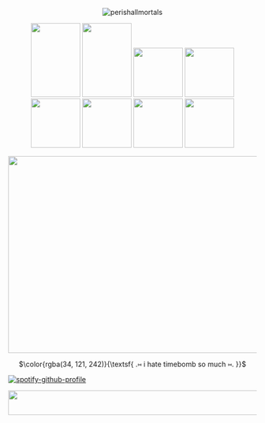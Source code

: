 <p align="center"> 
  <img src="https://komarev.com/ghpvc/?username=perishallmortals&label=Profile%20views&color=0d61fc&style=plastic" alt="perishallmortals" /> </p>
</p>

<p align=center> 
  <img width="100" height="150" src="https://64.media.tumblr.com/17ec318719003afacc59ba8bc51a599a/b08a7d822e18cbed-be/s100x200/b47ef3113a5670cb9e3f5892a717200929ec3417.gifv"> <img width="100" height="150" src="https://64.media.tumblr.com/17f46c31faf9154e2dc4f9cc7a52433f/5ffe864cc72d3596-e5/s100x200/0154f18aa51361ff54a5db73005887128ceafa85.gifv"> <img width="100" height"150" src="https://64.media.tumblr.com/744feab12acd305bea270f6990378744/4b6c9e6bc20e955b-22/s250x400/7e3fb31395c462ed1bb9dbbc41c25d546ab1d533.gifv"> <img width="100" height"150" src="https://64.media.tumblr.com/fe03227e25eec7019c569218e8511732/eb91c3e1a6bcca13-d8/s250x400/4f7e55e0233295bb51e579eb23e4e2f4ff9f8929.gifv"> <img width="100" height"150" src="https://64.media.tumblr.com/fd0a3675edb597d425b01938dd4da00f/525951436e335e3f-4a/s250x400/3fcb3480b3a82523f9747e06142f5460619fec49.gifv"> <img width="100" height"150" src="https://64.media.tumblr.com/2023cf09da2bcc599c84b59de295b89c/3c9a476b99d675e6-73/s100x200/ee3e04f61efa642322b38f97b6f588cbb375506d.pnj"> <img width="100" height"150" src="https://64.media.tumblr.com/984d0cfbbba3299fbdb6a87c83c328a5/d9d7b2585dbcbaab-99/s100x200/33df6ca1d807b34ada12712aec7a4ee6bd52b19c.pnj"> <img width="100" height"150" src="https://64.media.tumblr.com/588df26007064f3a009c73a5fcc8bbea/2deb1afcc85895a3-c5/s100x200/50f4f921e7d68a711537952b290c28e541b3ecff.pnj">
</p>


 
<p align=center>
  <img width="1000" height="400" src="https://i.pinimg.com/originals/0a/6e/fd/0a6efd968853ee4bd9d799ae76ee199a.gif">
</p>


<p align=center>
$\color{rgba(34, 121, 242)}{\textsf{ .⑅ i hate timebomb so much ⑅. }}$<br/>

[![spotify-github-profile](https://spotify-github-profile.kittinanx.com/api/view?uid=31dtaavnvf2tnlninmxbzx7qnzzm&cover_image=true&theme=default&show_offline=true&background_color=050f2e&interchange=false&bar_color=ff0000&bar_color_cover=false)](https://github.com/kittinan/spotify-github-profile)


<p align=center>
 <img width="1000" height="50" src="https://64.media.tumblr.com/53d8bc69a67f220bb12a288b935512c3/4160be3cc2b84620-30/s540x810/3ca5c01238dd79bba3b3c5487fde0da6f20ba7a2.gifv">
